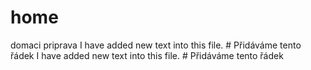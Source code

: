 # home
domaci priprava
I have added new text into this file.       # Přidáváme tento řádek
I have added new text into this file.       # Přidáváme tento řádek
